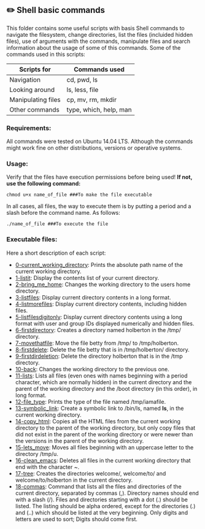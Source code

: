 ## :pencil2: Shell basic commands
This folder contains some useful scripts with basis Shell commands to navigate the filesystem, change directories, list the files (incluided hidden files), use of arguments with the commands, manipulate files and search information about the usage of some of this commands. Some of the commands used in this scripts:

| Scripts for |Commands used|
|--|--|
| Navigation | cd, pwd, ls | 
| Looking around | ls, less, file |
| Manipulating files | cp, mv, rm, mkdir|
| Other commands | type, which, help, man |

### Requirements:
All commands were tested on Ubuntu 14.04 LTS. Although the commands might work fine on other distributions, versions or operative systems.

### Usage:
Verify that the files have execution permissions before being used! **If not, use the following command:**

    chmod u+x name_of_file ###To make the file executable

In all cases, all files, the way to execute them is by putting a period and a slash before the command name. As follows:

    ./name_of_file ###To execute the file

### Executable files:

Here a short description of each script:

+ [0-current_working_directory](https://github.com/dmhenaopa/holberton-system_engineering-devops/blob/master/0x00-shell_basics/0-current_working_directory): Prints the absolute path name of the current working directory.
+ [1-listit](https://github.com/dmhenaopa/holberton-system_engineering-devops/blob/master/0x00-shell_basics/1-listit): Display the contents list of your current directory. 
+ [2-bring_me_home](https://github.com/dmhenaopa/holberton-system_engineering-devops/blob/master/0x00-shell_basics/2-bring_me_home): Changes the working directory to the users home directory. 
+ [3-listfiles](https://github.com/dmhenaopa/holberton-system_engineering-devops/blob/master/0x00-shell_basics/3-listfiles): Display current directory contents in a long format. 
+ [4-listmorefiles](https://github.com/dmhenaopa/holberton-system_engineering-devops/blob/master/0x00-shell_basics/4-listmorefiles): Display current directory contents, including hidden files.
+ [5-listfilesdigitonly](https://github.com/dmhenaopa/holberton-system_engineering-devops/blob/master/0x00-shell_basics/5-listfilesdigitonly): Display current directory contents using a long format with user and group IDs displayed numerically and hidden files.
+ [6-firstdirectory](https://github.com/dmhenaopa/holberton-system_engineering-devops/blob/master/0x00-shell_basics/6-firstdirectory): Creates a directory named holberton in the /tmp/ directory.
+ [7-movethatfile](https://github.com/dmhenaopa/holberton-system_engineering-devops/blob/master/0x00-shell_basics/7-movethatfile): Move the file betty from /tmp/ to /tmp/holberton.
+ [8-firstdelete](https://github.com/dmhenaopa/holberton-system_engineering-devops/blob/master/0x00-shell_basics/8-firstdelete): Delete the file betty that is in /tmp/holberton/ directory.
+ [9-firstdirdeletion](https://github.com/dmhenaopa/holberton-system_engineering-devops/blob/master/0x00-shell_basics/9-firstdirdeletion): Delete the directory holberton that is in the /tmp directory.
+ [10-back](https://github.com/dmhenaopa/holberton-system_engineering-devops/blob/master/0x00-shell_basics/10-back): Changes the working directory to the previous one.
+ [11-lists](https://github.com/dmhenaopa/holberton-system_engineering-devops/blob/master/0x00-shell_basics/11-lists): Lists all files (even ones with names beginning with a period character, which are normally hidden) in the current directory and the parent of the working directory and the /boot directory (in this order), in long format.
+ [12-file_type](https://github.com/dmhenaopa/holberton-system_engineering-devops/blob/master/0x00-shell_basics/12-file_type): Prints the type of the file named /tmp/iamafile. 
+ [13-symbolic_link](https://github.com/dmhenaopa/holberton-system_engineering-devops/blob/master/0x00-shell_basics/13-symbolic_link): Create a symbolic link to /bin/ls, named __ls__, in the current working directory.
+ [14-copy_html](https://github.com/dmhenaopa/holberton-system_engineering-devops/blob/master/0x00-shell_basics/14-copy_html): Copies all the HTML files from the current working directory to the parent of the working directory, but only copy files that did not exist in the parent of the working directory or were newer than the versions in the parent of the working directory.
+ [15-lets_move](https://github.com/dmhenaopa/holberton-system_engineering-devops/blob/master/0x00-shell_basics/15-lets_move): Moves all files beginning with an uppercase letter to the directory /tmp/u.
+ [16-clean_emacs](https://github.com/dmhenaopa/holberton-system_engineering-devops/blob/master/0x00-shell_basics/16-clean_emacs): Deletes all files in the current working directory that end with the character ~.
+ [17-tree](https://github.com/dmhenaopa/holberton-system_engineering-devops/blob/master/0x00-shell_basics/17-tree): Creates the directories welcome/, welcome/to/ and welcome/to/holberton in the current directory.
+ [18-commas](https://github.com/dmhenaopa/holberton-system_engineering-devops/blob/master/0x00-shell_basics/18-commas): Command that lists all the files and directories of the current directory, separated by commas (,). Directory names should end with a slash (/). Files and directories starting with a dot (.) should be listed. The listing should be alpha ordered, except for the directories (.) and (..) which should be listed at the very beginning. Only digits and letters are used to sort; Digits should come first. 
<!--stackedit_data:
eyJoaXN0b3J5IjpbOTI2NjQxODM4LC0xNzY5ODIxODI5LDEyMD
k2NTY3NDYsMzc2NzE2MzcxLC0zNjgwNTY2MjYsMTQ2MzIxNTkw
MiwxOTE0MTcyOTc0XX0=
-->
